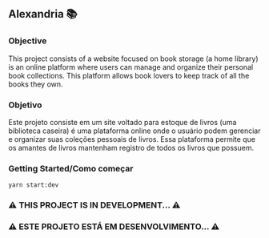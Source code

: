 ## Alexandria 📚

### Objective 
This project consists of a website focused on book storage (a home library) is an online platform where users can manage and organize their personal book collections. This platform allows book lovers to keep track of all the books they own. 

### Objetivo
Este projeto consiste em um site voltado para estoque de livros (uma biblioteca caseira) é uma plataforma online onde o usuário podem gerenciar e organizar suas coleções pessoais de livros. Essa plataforma permite que os amantes de livros mantenham registro de todos os livros que possuem. 

### Getting Started/Como começar
`yarn start:dev`

### ⚠️ THIS PROJECT IS IN DEVELOPMENT... ⚠️
### ⚠️ ESTE PROJETO ESTÁ EM DESENVOLVIMENTO... ⚠️

